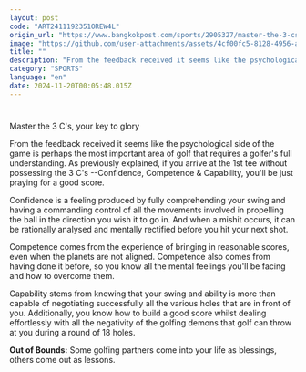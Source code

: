 ```yaml
---
layout: post
code: "ART2411192351OREW4L"
origin_url: "https://www.bangkokpost.com/sports/2905327/master-the-3-cs-your-key-to-glory"
image: "https://github.com/user-attachments/assets/4cf00fc5-8128-4956-a4f6-72a87c456962"
title: ""
description: "From the feedback received it seems like the psychological side of the game is perhaps the most important area of golf that requires a golfer"
category: "SPORTS"
language: "en"
date: 2024-11-20T00:05:48.015Z
---
```


# 

Master the 3 C's, your key to glory

From the feedback received it seems like the psychological side of the game is perhaps the most important area of golf that requires a golfer's full understanding. As previously explained, if you arrive at the 1st tee without possessing the 3 C's --Confidence, Competence & Capability, you'll be just praying for a good score.

Confidence is a feeling produced by fully comprehending your swing and having a commanding control of all the movements involved in propelling the ball in the direction you wish it to go in. And when a mishit occurs, it can be rationally analysed and mentally rectified before you hit your next shot.

Competence comes from the experience of bringing in reasonable scores, even when the planets are not aligned. Competence also comes from having done it before, so you know all the mental feelings you'll be facing and how to overcome them.

Capability stems from knowing that your swing and ability is more than capable of negotiating successfully all the various holes that are in front of you. Additionally, you know how to build a good score whilst dealing effortlessly with all the negativity of the golfing demons that golf can throw at you during a round of 18 holes.

**Out of Bounds:** Some golfing partners come into your life as blessings, others come out as lessons.